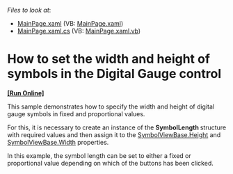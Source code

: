 <!-- default file list -->
*Files to look at*:

* [MainPage.xaml](./CS/SilverlightApplication1/MainPage.xaml) (VB: [MainPage.xaml](./VB/SilverlightApplication1/MainPage.xaml))
* [MainPage.xaml.cs](./CS/SilverlightApplication1/MainPage.xaml.cs) (VB: [MainPage.xaml.vb](./VB/SilverlightApplication1/MainPage.xaml.vb))
<!-- default file list end -->
# How to set the width and height of symbols in the Digital Gauge control
<!-- run online -->
**[[Run Online]](https://codecentral.devexpress.com/e3827)**
<!-- run online end -->


<p>This sample demonstrates how to specify the width and height of digital gauge symbols in fixed and proportional values. </p><p>For this, it is necessary to create an instance of the <strong>SymbolLength </strong>structure with required values and then assign it to the <a href="http://help.devexpress.com/#Silverlight/DevExpressXpfGaugesSymbolViewBase_Heighttopic"><u>SymbolViewBase.Height</u></a> and <a href="http://help.devexpress.com/#Silverlight/DevExpressXpfGaugesSymbolViewBase_Widthtopic"><u>SymbolViewBase.Width</u></a> properties. </p><p>In this example, the symbol length can be set to either a fixed or proportional value depending on which of the buttons has been clicked.</p><br />


<br/>


